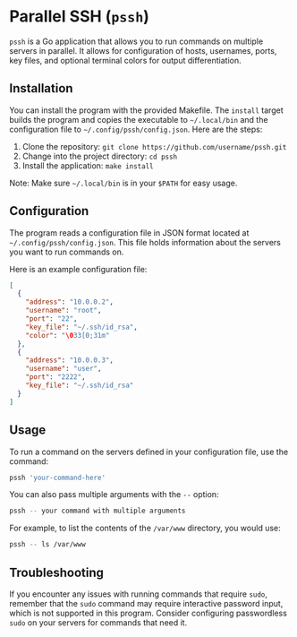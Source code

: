 # Parallel SSH (`pssh`)

`pssh` is a Go application that allows you to run commands on multiple servers in parallel. It allows for configuration of hosts, usernames, ports, key files, and optional terminal colors for output differentiation.

## Installation

You can install the program with the provided Makefile. The `install` target builds the program and copies the executable to `~/.local/bin` and the configuration file to `~/.config/pssh/config.json`. Here are the steps:

1. Clone the repository: `git clone https://github.com/username/pssh.git`
2. Change into the project directory: `cd pssh`
3. Install the application: `make install`

Note: Make sure `~/.local/bin` is in your `$PATH` for easy usage.

## Configuration

The program reads a configuration file in JSON format located at `~/.config/pssh/config.json`. This file holds information about the servers you want to run commands on.

Here is an example configuration file:

```json
[
  {
    "address": "10.0.0.2",
    "username": "root",
    "port": "22",
    "key_file": "~/.ssh/id_rsa",
    "color": "\033[0;31m"
  },
  {
    "address": "10.0.0.3",
    "username": "user",
    "port": "2222",
    "key_file": "~/.ssh/id_rsa"
  }
]
```

## Usage

To run a command on the servers defined in your configuration file, use the command:

```bash
pssh 'your-command-here'
```

You can also pass multiple arguments with the `--` option:

```bash
pssh -- your command with multiple arguments
```

For example, to list the contents of the `/var/www` directory, you would use:

```bash
pssh -- ls /var/www
```

## Troubleshooting

If you encounter any issues with running commands that require `sudo`, remember that the `sudo` command may require interactive password input, which is not supported in this program. Consider configuring passwordless `sudo` on your servers for commands that need it.
